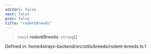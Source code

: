```yaml
---
editUrl: false
next: false
prev: false
title: "rodentBreeds"
---
```


> `const` **rodentBreeds**: `string`[]

Defined in: home4strays-backend/src/utils/breeds/rodent-breeds.ts:1
